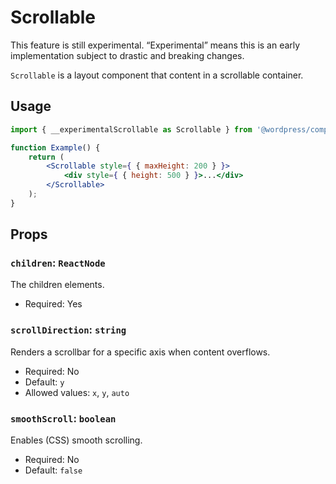 # Scrollable

<div class="callout callout-alert">
This feature is still experimental. “Experimental” means this is an early implementation subject to drastic and breaking changes.
</div>

`Scrollable` is a layout component that content in a scrollable container.

## Usage

```jsx
import { __experimentalScrollable as Scrollable } from '@wordpress/components';

function Example() {
	return (
		<Scrollable style={ { maxHeight: 200 } }>
			<div style={ { height: 500 } }>...</div>
		</Scrollable>
	);
}
```

## Props

### `children`: `ReactNode`

The children elements.

-   Required: Yes

### `scrollDirection`: `string`

Renders a scrollbar for a specific axis when content overflows.

-   Required: No
-   Default: `y`
-   Allowed values: `x`, `y`, `auto`

### `smoothScroll`: `boolean`

Enables (CSS) smooth scrolling.

-   Required: No
-   Default: `false`
